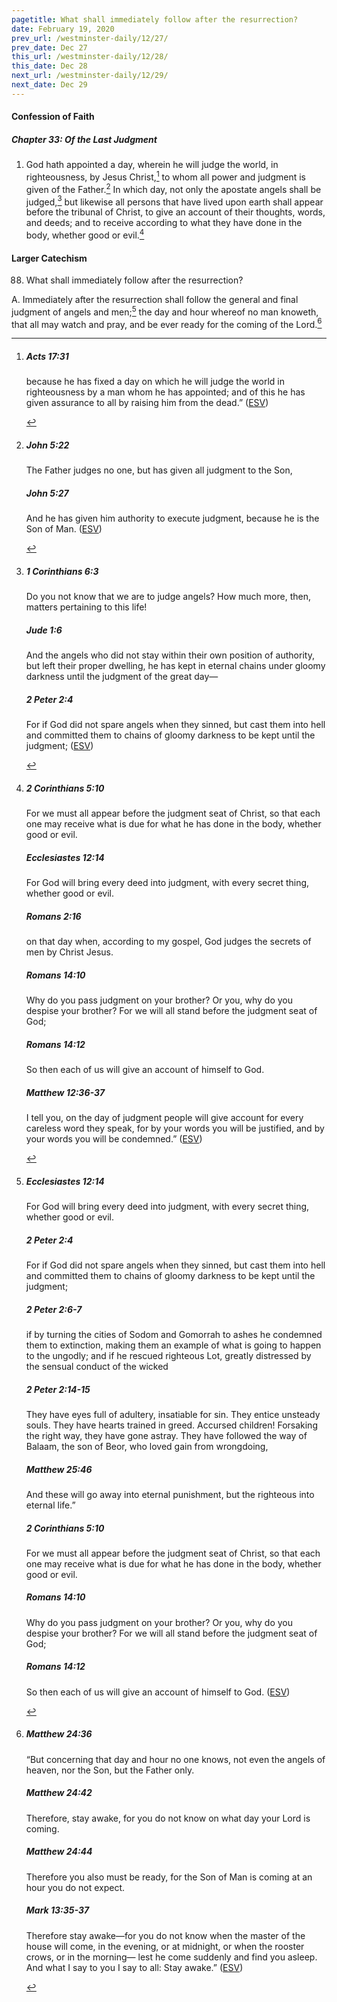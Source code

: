 ```yaml
---
pagetitle: What shall immediately follow after the resurrection?
date: February 19, 2020
prev_url: /westminster-daily/12/27/
prev_date: Dec 27
this_url: /westminster-daily/12/28/
this_date: Dec 28
next_url: /westminster-daily/12/29/
next_date: Dec 29
---
```


#### Confession of Faith

##### Chapter 33: Of the Last Judgment

1. God hath appointed a day, wherein he will judge the world, in righteousness, by Jesus Christ,[^fnref:wcf1] to whom all power and judgment is given of the Father.[^fnref:wcf2] In which day, not only the apostate angels shall be judged,[^fnref:wcf3] but likewise all persons that have lived upon earth shall appear before the tribunal of Christ, to give an account of their thoughts, words, and deeds; and to receive according to what they have done in the body, whether good or evil.[^fnref:wcf4]

[^fnref:wcf1]: <div class="esv"><h5>Acts 17:31</h5> <div class="esv-text"><p id="p44017031.01-1">because he has fixed a day on which he will judge the world in righteousness by a man whom he has appointed; and of this he has given assurance to all by raising him from the dead.&#8221;  (<a href="http://www.esv.org" class="copyright">ESV</a>)</p> </div> </div>

[^fnref:wcf2]: <div class="esv"><h5>John 5:22</h5> <div class="esv-text"><p id="p43005022.01-1"><span class="woc">The Father judges no one, but has given all judgment to the Son,</span></p> </div><h5>John 5:27</h5> <div class="esv-text"><p id="p43005027.01-2"><span class="woc">And he has given him authority to execute judgment, because he is the Son of Man.</span>  (<a href="http://www.esv.org" class="copyright">ESV</a>)</p> </div> </div>

[^fnref:wcf3]: <div class="esv"><h5>1 Corinthians 6:3</h5> <div class="esv-text"><p id="p46006003.01-1">Do you not know that we are to judge angels? How much more, then, matters pertaining to this life!</p> </div><h5>Jude 1:6</h5> <div class="esv-text"><p id="p65001006.01-2">And the angels who did not stay within their own position of authority, but left their proper dwelling, he has kept in eternal chains under gloomy darkness until the judgment of the great day&#8212;</p> </div><h5>2 Peter 2:4</h5> <div class="esv-text"><p id="p61002004.01-3">For if God did not spare angels when they sinned, but cast them into hell and committed them to chains of gloomy darkness to be kept until the judgment;  (<a href="http://www.esv.org" class="copyright">ESV</a>)</p> </div> </div>

[^fnref:wcf4]: <div class="esv"><h5>2 Corinthians 5:10</h5> <div class="esv-text"><p id="p47005010.01-1">For we must all appear before the judgment seat of Christ, so that each one may receive what is due for what he has done in the body, whether good or evil.</p> </div><h5>Ecclesiastes 12:14</h5> <div class="esv-text"><p id="p21012014.01-2">For God will bring every deed into judgment, with every secret thing, whether good or evil.</p> </div><h5>Romans 2:16</h5> <div class="esv-text"><p id="p45002016.01-3">on that day when, according to my gospel, God judges the secrets of men by Christ Jesus.</p> </div><h5>Romans 14:10</h5> <div class="esv-text"><p id="p45014010.01-4">Why do you pass judgment on your brother? Or you, why do you despise your brother? For we will all stand before the judgment seat of God;</p> </div><h5>Romans 14:12</h5> <div class="esv-text"><p class="same-paragraph" id="p45014012.01-5">So then each of us will give an account of himself to God.</p> </div><h5>Matthew 12:36-37</h5> <div class="esv-text"><p id="p40012036.01-6"><span class="woc">I tell you, on the day of judgment people will give account for every careless word they speak,</span> <span class="woc">for by your words you will be justified, and by your words you will be condemned.&#8221;</span>  (<a href="http://www.esv.org" class="copyright">ESV</a>)</p> </div> </div>


#### Larger Catechism

88. What shall immediately follow after the resurrection?

A. Immediately after the resurrection shall follow the general and final judgment of angels and men;[^fnref:wlc1] the day and hour whereof no man knoweth, that all may watch and pray, and be ever ready for the coming of the Lord.[^fnref:wlc2]


[^fnref:wlc1]: <div class="esv"><h5>Ecclesiastes 12:14</h5> <div class="esv-text"><p id="p21012014.01-1">For God will bring every deed into judgment, with every secret thing, whether good or evil.</p> </div><h5>2 Peter 2:4</h5> <div class="esv-text"><p id="p61002004.01-2">For if God did not spare angels when they sinned, but cast them into hell and committed them to chains of gloomy darkness to be kept until the judgment;</p> </div><h5>2 Peter 2:6-7</h5> <div class="esv-text"><p id="p61002006.01-3">if by turning the cities of Sodom and Gomorrah to ashes he condemned them to extinction, making them an example of what is going to happen to the ungodly; and if he rescued righteous Lot, greatly distressed by the sensual conduct of the wicked</p> </div><h5>2 Peter 2:14-15</h5> <div class="esv-text"><p id="p61002014.01-4">They have eyes full of adultery, insatiable for sin. They entice unsteady souls. They have hearts trained in greed. Accursed children! Forsaking the right way, they have gone astray. They have followed the way of Balaam, the son of Beor, who loved gain from wrongdoing,</p> </div><h5>Matthew 25:46</h5> <div class="esv-text"><p id="p40025046.01-5"><span class="woc">And these will go away into eternal punishment, but the righteous into eternal life.&#8221;</span></p> </div><h5>2 Corinthians 5:10</h5> <div class="esv-text"><p id="p47005010.01-6">For we must all appear before the judgment seat of Christ, so that each one may receive what is due for what he has done in the body, whether good or evil.</p> </div><h5>Romans 14:10</h5> <div class="esv-text"><p id="p45014010.01-7">Why do you pass judgment on your brother? Or you, why do you despise your brother? For we will all stand before the judgment seat of God;</p> </div><h5>Romans 14:12</h5> <div class="esv-text"><p class="same-paragraph" id="p45014012.01-8">So then each of us will give an account of himself to God.  (<a href="http://www.esv.org" class="copyright">ESV</a>)</p> </div> </div>

[^fnref:wlc2]: <div class="esv"><h5>Matthew 24:36</h5> <div class="esv-text"> <p id="p40024036.08-1"><span class="woc">&#8220;But concerning that day and hour no one knows, not even the angels of heaven, nor the Son, but the Father only.</span></p> </div><h5>Matthew 24:42</h5> <div class="esv-text"><p id="p40024042.01-2"><span class="woc">Therefore, stay awake, for you do not know on what day your Lord is coming.</span></p> </div><h5>Matthew 24:44</h5> <div class="esv-text"><p id="p40024044.01-3"><span class="woc">Therefore you also must be ready, for the Son of Man is coming at an hour you do not expect.</span></p> </div><h5>Mark 13:35-37</h5> <div class="esv-text"><p id="p41013035.01-4"><span class="woc">Therefore stay awake&#8212;for you do not know when the master of the house will come, in the evening, or at midnight, or when the rooster crows, or in the morning&#8212;</span> <span class="woc">lest he come suddenly and find you asleep.</span> <span class="woc">And what I say to you I say to all: Stay awake.&#8221;</span>  (<a href="http://www.esv.org" class="copyright">ESV</a>)</p> </div> </div>

